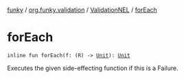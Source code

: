 [funky](../../index.md) / [org.funky.validation](../index.md) / [ValidationNEL](index.md) / [forEach](.)

# forEach

`inline fun forEach(f: (R) -> `[`Unit`](https://kotlinlang.org/api/latest/jvm/stdlib/kotlin/-unit/index.html)`): `[`Unit`](https://kotlinlang.org/api/latest/jvm/stdlib/kotlin/-unit/index.html)

Executes the given side-effecting function if this is a Failure.

